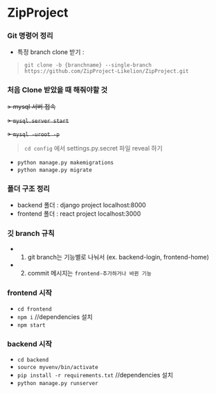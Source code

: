 # ZipProject

### Git 명령어 정리
- 특정 branch clone 받기 :

> `git clone -b {branchname} --single-branch https://github.com/ZipProject-Likelion/ZipProject.git`
  
### 처음 Clone 받았을 때 해줘야할 것
~~> mysql 서버 접속~~

~~> `mysql.server start`~~

~~> `mysql -uroot -p`~~

> `cd config` 에서 settings.py.secret 파일 reveal 하기
- `python manage.py makemigrations`
- `python manage.py migrate`

### 폴더 구조 정리

- backend 폴더 : django project localhost:8000
- frontend 폴더 : react project localhost:3000

### 깃 branch 규칙

- 1. git branch는 기능별로 나눠서 (ex. backend-login, frontend-home)
- 2. commit 메시지는 `frontend-추가하거나 바뀐 기능`


### frontend 시작
- `cd frontend`
- `npm i` //dependencies 설치
- `npm start`

### backend 시작
- `cd backend`
- `source myvenv/bin/activate`
- `pip install -r requirements.txt` //dependencies 설치
- `python manage.py runserver`
